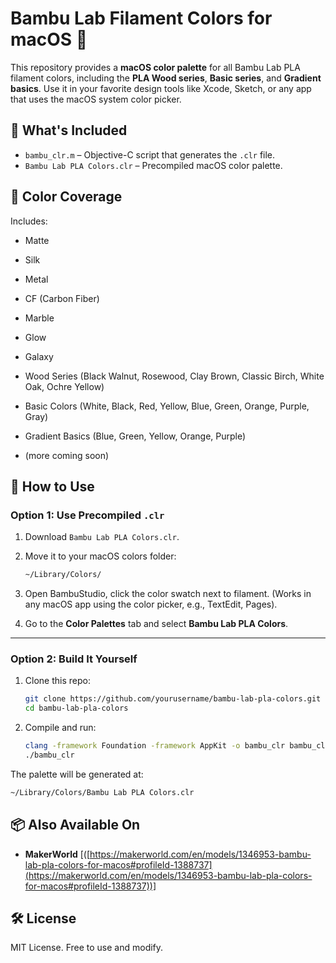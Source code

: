 # Bambu Lab Filament Colors for macOS 🎨

This repository provides a **macOS color palette** for all Bambu Lab PLA filament colors, including the **PLA Wood series**, **Basic series**, and **Gradient basics**. Use it in your favorite design tools like Xcode, Sketch, or any app that uses the macOS system color picker.

## 📂 What's Included

* `bambu_clr.m` – Objective-C script that generates the `.clr` file.
* `Bambu Lab PLA Colors.clr` – Precompiled macOS color palette.

## 🎯 Color Coverage

Includes:

* Matte
* Silk
* Metal
* CF (Carbon Fiber)
* Marble
* Glow
* Galaxy
* Wood Series (Black Walnut, Rosewood, Clay Brown, Classic Birch, White Oak, Ochre Yellow)
* Basic Colors (White, Black, Red, Yellow, Blue, Green, Orange, Purple, Gray)
* Gradient Basics (Blue, Green, Yellow, Orange, Purple)

* (more coming soon)

## 🚀 How to Use

### Option 1: Use Precompiled `.clr`

1. Download `Bambu Lab PLA Colors.clr`.

2. Move it to your macOS colors folder:

   ```bash
   ~/Library/Colors/
   ```

3. Open BambuStudio, click the color swatch next to filament. (Works in any macOS app using the color picker, e.g., TextEdit, Pages).

4. Go to the **Color Palettes** tab and select **Bambu Lab PLA Colors**.

---

### Option 2: Build It Yourself

1. Clone this repo:

   ```bash
   git clone https://github.com/yourusername/bambu-lab-pla-colors.git
   cd bambu-lab-pla-colors
   ```

2. Compile and run:

   ```bash
   clang -framework Foundation -framework AppKit -o bambu_clr bambu_clr.m
   ./bambu_clr
   ```

The palette will be generated at:

```bash
~/Library/Colors/Bambu Lab PLA Colors.clr
```

## 📦 Also Available On

* **MakerWorld** \[([https://makerworld.com/en/models/1346953-bambu-lab-pla-colors-for-macos#profileId-1388737](https://makerworld.com/en/models/1346953-bambu-lab-pla-colors-for-macos#profileId-1388737))]

## 🛠️ License

MIT License. Free to use and modify.
